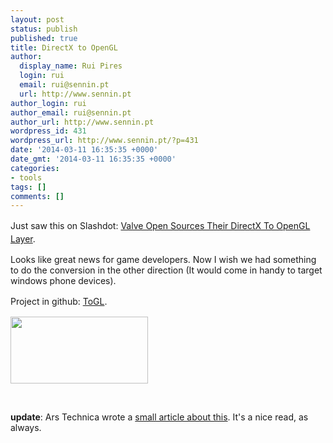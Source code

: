 ```yaml
---
layout: post
status: publish
published: true
title: DirectX to OpenGL
author:
  display_name: Rui Pires
  login: rui
  email: rui@sennin.pt
  url: http://www.sennin.pt
author_login: rui
author_email: rui@sennin.pt
author_url: http://www.sennin.pt
wordpress_id: 431
wordpress_url: http://www.sennin.pt/?p=431
date: '2014-03-11 16:35:35 +0000'
date_gmt: '2014-03-11 16:35:35 +0000'
categories:
- tools
tags: []
comments: []
---
```

<p><span style="line-height: 1.5em;">Just saw this on Slashdot:&nbsp;</span><a style="line-height: 1.5em;" href="http://games.slashdot.org/story/14/03/11/1216204/valve-open-sources-their-directx-to-opengl-layer">Valve Open Sources Their DirectX To OpenGL Layer</a><span style="line-height: 1.5em;">.</span></p>
<p>Looks like great news for game developers. Now I wish we had something to do the conversion in the other direction (It would come in handy to target windows phone devices).</p>
<p><span style="line-height: 1.5em;">Project in github: </span><a style="line-height: 1.5em;" href="https://github.com/ValveSoftware/ToGL">ToGL</a><span style="line-height: 1.5em;">.</span></p>
<p><img alt="" src="http://upload.wikimedia.org/wikipedia/en/8/8a/OpenGL_logo.jpg" width="220" height="107" /></p>
<p>&nbsp;</p>
<p><strong>update</strong>: Ars Technica wrote a <a href="http://arstechnica.com/gaming/2014/03/valve-releases-open-source-direct3d-to-opengl-translator/">small article about this</a>. It's a nice read, as always.</p>
